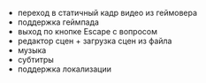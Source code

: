 * переход в статичный кадр видео из геймовера
* поддержка геймпада
* выход по кнопке Escape с вопросом
* редактор сцен + загрузка сцен из файла
* музыка
* субтитры
* поддержка локализации